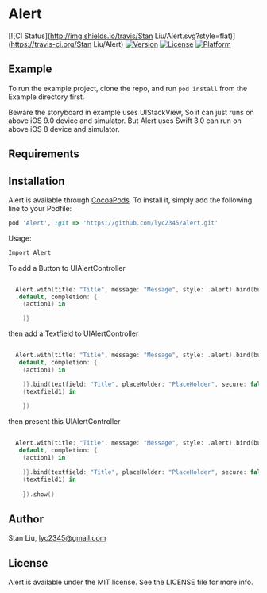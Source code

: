 # Alert


[![CI Status](http://img.shields.io/travis/Stan Liu/Alert.svg?style=flat)](https://travis-ci.org/Stan Liu/Alert)
[![Version](https://img.shields.io/cocoapods/v/Alert.svg?style=flat)](http://cocoapods.org/pods/Alert)
[![License](https://img.shields.io/cocoapods/l/Alert.svg?style=flat)](http://cocoapods.org/pods/Alert)
[![Platform](https://img.shields.io/cocoapods/p/Alert.svg?style=flat)](http://cocoapods.org/pods/Alert)

## Example

To run the example project, clone the repo, and run `pod install` from the Example directory first.

Beware the storyboard in example uses UIStackView, So it can just runs on above iOS 9.0 device and simulator.
But Alert uses Swift 3.0 can run on above iOS 8 device and simulator.

## Requirements

## Installation

Alert is available through [CocoaPods](http://cocoapods.org). To install
it, simply add the following line to your Podfile:

```ruby
pod 'Alert', :git => 'https://github.com/lyc2345/alert.git'
```

Usage:
```Swift
Import Alert
```
To add a Button to UIAlertController
```Swift

  Alert.with(title: "Title", message: "Message", style: .alert).bind(button: "Button", style:
  .default, completion: {
    (action1) in  

    )}
```

then add a Textfield to UIAlertController
```Swift

  Alert.with(title: "Title", message: "Message", style: .alert).bind(button: "Button", style:
  .default, completion: {
    (action1) in  

    )}.bind(textfield: "Title", placeHolder: "PlaceHolder", secure: false, returnHandler: {
    (textfield1) in
    
    })
```
then present this UIAlertController 
```Swift

  Alert.with(title: "Title", message: "Message", style: .alert).bind(button: "Button", style:
  .default, completion: {
    (action1) in  

    )}.bind(textfield: "Title", placeHolder: "PlaceHolder", secure: false, returnHandler: {
    (textfield1) in
    
    }).show()
```


## Author

Stan Liu, lyc2345@gmail.com

## License

Alert is available under the MIT license. See the LICENSE file for more info.
